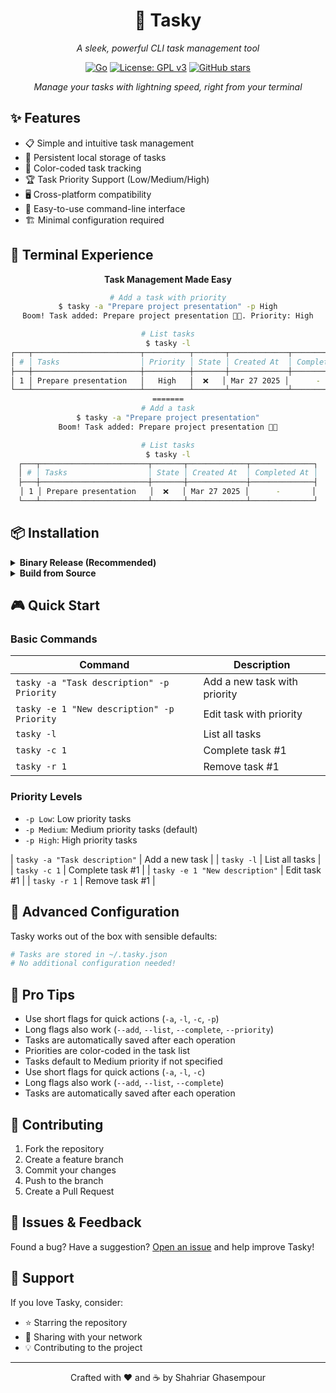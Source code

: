 <div align="center">

# 🚀 Tasky

*A sleek, powerful CLI task management tool*

[![Go](https://img.shields.io/badge/Go-%2300ADD8.svg?&style=for-the-badge&logo=go&logoColor=white)](https://golang.org/)
[![License: GPL v3](https://img.shields.io/badge/License-GPLv3-blue.svg?style=for-the-badge)](https://www.gnu.org/licenses/gpl-3.0)
[![GitHub stars](https://img.shields.io/github/stars/shahriaarrr/Tasky?style=for-the-badge)](https://github.com/shahriaarrr/Tasky/stargazers)

*Manage your tasks with lightning speed, right from your terminal*

</div>

## ✨ Features

- 📋 Simple and intuitive task management
- 💾 Persistent local storage of tasks
- 🌈 Color-coded task tracking
- 🏆 Task Priority Support (Low/Medium/High)
- 🖥️ Cross-platform compatibility
- 🚦 Easy-to-use command-line interface
- 🏗️ Minimal configuration required

## 📸 Terminal Experience

<div align="center">
  <p><strong>Task Management Made Easy</strong></p>
  
  ```bash
  # Add a task with priority
  $ tasky -a "Prepare project presentation" -p High
  Boom! Task added: Prepare project presentation 🤘➕. Priority: High

  # List tasks
  $ tasky -l
  ┌───┬────────────────────────┬──────────┬───────┬─────────────┬──────────────┐
  │ # │ Tasks                  │ Priority │ State │ Created At  │ Completed At │
  ├───┼────────────────────────┼──────────┼───────┼─────────────┼──────────────┤
  │ 1 │ Prepare presentation   │   High   │  ❌   │ Mar 27 2025 │      -       │
  └───┴────────────────────────┴──────────┴───────┴─────────────┴──────────────┘
=======
  # Add a task
  $ tasky -a "Prepare project presentation"
  Boom! Task added: Prepare project presentation 🤘➕

  # List tasks
  $ tasky -l
  ┌───┬────────────────────────┬───────┬─────────────┬──────────────┐
  │ # │ Tasks                  │ State │ Created At  │ Completed At │
  ├───┼────────────────────────┼───────┼─────────────┼──────────────┤
  │ 1 │ Prepare presentation   │  ❌   │ Mar 27 2025 │      -       │
  └───┴────────────────────────┴───────┴─────────────┴──────────────┘
  ```
</div>

## 📦 Installation

<details>
<summary><b>Binary Release (Recommended)</b></summary>

1. Visit [Releases](https://github.com/shahriaarrr/Tasky/releases)
2. Download the binary for your operating system
3. Add to your system PATH
</details>

<details>
<summary><b>Build from Source</b></summary>

```bash
# Clone the repository
git clone https://github.com/shahriaarrr/Tasky.git

# Navigate to project directory
cd Tasky

# Build the project
go build ./cli/tasky

# Optional: Install system-wide
go install ./cli/tasky
```
</details>

## 🎮 Quick Start

### Basic Commands

| Command | Description |
|---------|-------------|
| `tasky -a "Task description" -p Priority` | Add a new task with priority |
| `tasky -e 1 "New description" -p Priority` | Edit task with priority |
| `tasky -l` | List all tasks |
| `tasky -c 1` | Complete task #1 |
| `tasky -r 1` | Remove task #1 |

### Priority Levels
- `-p Low`: Low priority tasks
- `-p Medium`: Medium priority tasks (default)
- `-p High`: High priority tasks

| `tasky -a "Task description"` | Add a new task |
| `tasky -l` | List all tasks |
| `tasky -c 1` | Complete task #1 |
| `tasky -e 1 "New description"` | Edit task #1 |
| `tasky -r 1` | Remove task #1 |

## 🔧 Advanced Configuration

Tasky works out of the box with sensible defaults:

```bash
# Tasks are stored in ~/.tasky.json
# No additional configuration needed!
```

## 🌟 Pro Tips

- Use short flags for quick actions (`-a`, `-l`, `-c`, `-p`)
- Long flags also work (`--add`, `--list`, `--complete`, `--priority`)
- Tasks are automatically saved after each operation
- Priorities are color-coded in the task list
- Tasks default to Medium priority if not specified
- Use short flags for quick actions (`-a`, `-l`, `-c`)
- Long flags also work (`--add`, `--list`, `--complete`)
- Tasks are automatically saved after each operation

## 🤝 Contributing

1. Fork the repository
2. Create a feature branch
3. Commit your changes
4. Push to the branch
5. Create a Pull Request

## 🐛 Issues & Feedback

Found a bug? Have a suggestion? 
[Open an issue](https://github.com/shahriaarrr/Tasky/issues) and help improve Tasky!

## 💖 Support

If you love Tasky, consider:
- ⭐ Starring the repository
- 📣 Sharing with your network
- 💡 Contributing to the project

---

<div align="center">
  <p>Crafted with ❤️ and ☕ by Shahriar Ghasempour</p>
</div>
